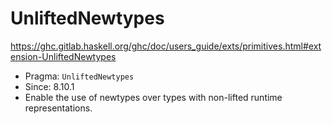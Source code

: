 # UnliftedNewtypes

https://ghc.gitlab.haskell.org/ghc/doc/users_guide/exts/primitives.html#extension-UnliftedNewtypes

- Pragma: `UnliftedNewtypes`
- Since: 8.10.1
- Enable the use of newtypes over types with non-lifted runtime representations.
